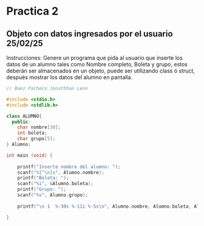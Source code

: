 # Practica 2

## Objeto con datos ingresados por el usuario  25/02/25

Instrucciones:
Genere un programa que pida al usuario que inserte los datos de un alumno tales como Nombre completo, Boleta y grupo, estos deberán ser almacenados en un objeto, puede ser utilizando class ó struct, después mostrar los datos del alumno en pantalla.

``` cpp
// Baez Pacheco Jonathhan Leon      

#include <stdio.h>
#include <stdlib.h>

class ALUMNO{
  public:
    char nombre[30];
    int boleta;
    char grupo[5];
} Alumno;

int main (void) {
  
    printf("Inserte nombre del alumno: ");
    scanf("%[^\n]s", Alumno.nombre);
    printf("Boleta: ");
    scanf("%i", &Alumno.boleta);
    printf("Grupo: ");
    scanf("%s", Alumno.grupo);
  
    printf("\n 1  %-30s %-11i %-5s\n", Alumno.nombre, Alumno.boleta, Alumno.grupo);

}
```